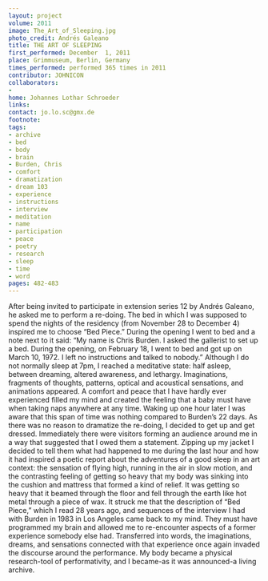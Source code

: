 ```yaml
---
layout: project
volume: 2011
image: The_Art_of_Sleeping.jpg
photo_credit: Andrés Galeano
title: THE ART OF SLEEPING
first_performed: December  1, 2011
place: Grimmuseum, Berlin, Germany
times_performed: performed 365 times in 2011
contributor: JOHNICON
collaborators:
- 
home: Johannes Lothar Schroeder
links: 
contact: jo.lo.sc@gmx.de
footnote: 
tags:
- archive
- bed
- body
- brain
- Burden, Chris
- comfort
- dramatization
- dream 103
- experience
- instructions
- interview
- meditation
- name
- participation
- peace
- poetry
- research
- sleep
- time
- word
pages: 482-483
---
```


After being invited to participate in extension series 12 by Andrés Galeano, he asked me to perform a re-doing. The bed in which I was supposed to spend the nights of the residency (from November 28 to December 4) inspired me to choose “Bed Piece.” During the opening I went to bed and a note next to it said: “My name is Chris Burden. I asked the gallerist to set up a bed. During the opening, on February 18, I went to bed and got up on March 10, 1972. I left no instructions and talked to nobody.” Although I do not normally sleep at 7pm, I reached a meditative state: half asleep, between dreaming, altered awareness, and lethargy. Imaginations, fragments of thoughts, patterns, optical and acoustical sensations, and animations appeared. A comfort and peace that I have hardly ever experienced filled my mind and created the feeling that a baby must have when taking naps anywhere at any time. Waking up one hour later I was aware that this span of time was nothing compared to Burden’s 22 days. As there was no reason to dramatize the re-doing, I decided to get up and get dressed. Immediately there were visitors forming an audience around me in a way that suggested that I owed them a statement. Zipping up my jacket I decided to tell them what had happened to me during the last hour and how it had inspired a poetic report about the adventures of a good sleep in an art context: the sensation of flying high, running in the air in slow motion, and the contrasting feeling of getting so heavy that my body was sinking into the cushion and mattress that formed a kind of relief. It was getting so heavy that it beamed through the floor and fell through the earth like hot metal through a piece of wax. It struck me that the description of “Bed Piece,” which I read 28 years ago, and sequences of the interview I had with Burden in 1983 in Los Angeles came back to my mind. They must have programmed my brain and allowed me to re-encounter aspects of a former experience somebody else had. Transferred into words, the imaginations, dreams, and sensations connected with that experience once again invaded the discourse around the performance. My body became a physical research-tool of performativity, and I became-as it was announced-a living archive.
